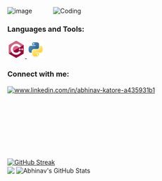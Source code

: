 ![image](https://user-images.githubusercontent.com/67780238/160664133-1de78b62-3dbd-4bd3-847d-9df93f0ffd17.png)
<img align="right" alt="Coding" width="400" src="https://user-images.githubusercontent.com/67780238/114828234-4b398880-9de7-11eb-8bfc-e1e42a4afb4d.gif">


<h3 align="left">Languages and Tools:</h3>
<p align="left"> <a href="https://www.w3schools.com/cpp/" target="_blank"> <img src="https://raw.githubusercontent.com/devicons/devicon/master/icons/cplusplus/cplusplus-original.svg" alt="cplusplus" width="40" height="40"/> </a> <a href="https://www.python.org" target="_blank"> <img src="https://raw.githubusercontent.com/devicons/devicon/master/icons/python/python-original.svg" alt="python" width="40" height="40"/> </a> </p>

<h3 align="left">Connect with me:</h3>
<p align="left">
<a href="https://linkedin.com/in/abhinav-katore-a435931b1" target="blank"><img align="center" src="https://cdn.jsdelivr.net/npm/simple-icons@3.0.1/icons/linkedin.svg" alt="www.linkedin.com/in/abhinav-katore-a435931b1" height="30" width="40" /></a>
</p>
<br>
<br><br><br><br><br>
<br>

[![GitHub Streak](https://github-readme-streak-stats.herokuapp.com/?user=Abhinow-katore&theme=dark)](https://git.io/streak-stats)
<br>
<img align="center" src="https://github-readme-stats.vercel.app/api/top-langs/?username=Abhinow-katore&hide=java,html,tex&title_color=ffffff&text_color=c9cacc&icon_color=2bbc8a&bg_color=1d1f21&langs_count=3" />
  <img align="center" src="https://github-readme-stats.vercel.app/api?username=Abhinow-katore&show_icons=true&line_height=27&count_private=true&title_color=ffffff&text_color=c9cacc&icon_color=2bbc8a&bg_color=1d1f21" alt="Abhinav's GitHub Stats" />
</a>
